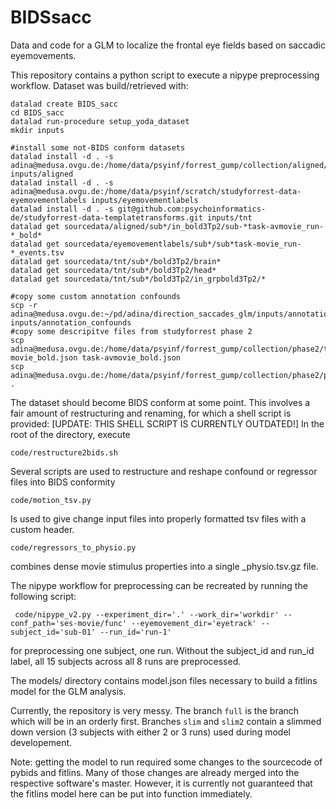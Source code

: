 # BIDSsacc

Data and code for a GLM to localize the frontal eye fields based on saccadic eyemovements.

This repository contains a python script to execute a nipype preprocessing workflow.
Dataset was build/retrieved with:


```
datalad create BIDS_sacc
cd BIDS_sacc
datalad run-procedure setup_yoda_dataset
mkdir inputs

#install some not-BIDS conform datasets
datalad install -d . -s adina@medusa.ovgu.de:/home/data/psyinf/forrest_gump/collection/aligned/ inputs/aligned
datalad install -d . -s adina@medusa.ovgu.de:/home/data/psyinf/scratch/studyforrest-data-eyemovementlabels inputs/eyemovementlabels
datalad install -d . -s git@github.com:psychoinformatics-de/studyforrest-data-templatetransforms.git inputs/tnt
datalad get sourcedata/aligned/sub*/in_bold3Tp2/sub-*task-avmovie_run-*_bold*
datalad get sourcedata/eyemovementlabels/sub*/sub*task-movie_run-*_events.tsv
datalad get sourcedata/tnt/sub*/bold3Tp2/brain*
datalad get sourcedata/tnt/sub*/bold3Tp2/head*
datalad get sourcedata/tnt/sub*/bold3Tp2/in_grpbold3Tp2/*

#copy some custom annotation confounds
scp -r adina@medusa.ovgu.de:~/pd/adina/direction_saccades_glm/inputs/annotation_confounds inputs/annotation_confounds
#copy some descripitve files from studyforrest phase 2
scp adina@medusa.ovgu.de:/home/data/psyinf/forrest_gump/collection/phase2/task-movie_bold.json task-avmovie_bold.json
scp adina@medusa.ovgu.de:/home/data/psyinf/forrest_gump/collection/phase2/participants.tsv .
```

The dataset should become BIDS conform at some point. This involves a fair amount of restructuring and renaming, for which a
shell script is provided:
[UPDATE: THIS SHELL SCRIPT IS CURRENTLY OUTDATED!]
In the root of the directory, execute
```
code/restructure2bids.sh
```

Several scripts are used to restructure and reshape confound or regressor files into BIDS conformity

```
code/motion_tsv.py
```
Is used to give change input files into properly formatted tsv files with a custom header. 

```
code/regressors_to_physio.py
```

combines dense movie stimulus properties into a single \_physio.tsv.gz file.

The nipype workflow for preprocessing can be recreated by running the following script:

```
 code/nipype_v2.py --experiment_dir='.' --work_dir='workdir' --conf_path='ses-movie/func' --eyemovement_dir='eyetrack' --subject_id='sub-01' --run_id='run-1'
```
for preprocessing one subject, one run. Without the subject_id and run_id label, all 15 subjects across all 8 runs are preprocessed.


The models/ directory contains model.json files necessary to build a fitlins model for the GLM analysis. 

Currently, the repository is very messy. The branch `full` is the branch which will be in an orderly first. Branches `slim` and `slim2` contain a slimmed down version (3 subjects with either 2 or 3 runs) used during model developement.

Note: getting the model to run required some changes to the sourcecode of pybids and fitlins. Many of those changes are already merged into the respective software's master. However, it is currently not guaranteed that the fitlins model here can be put into function immediately.
